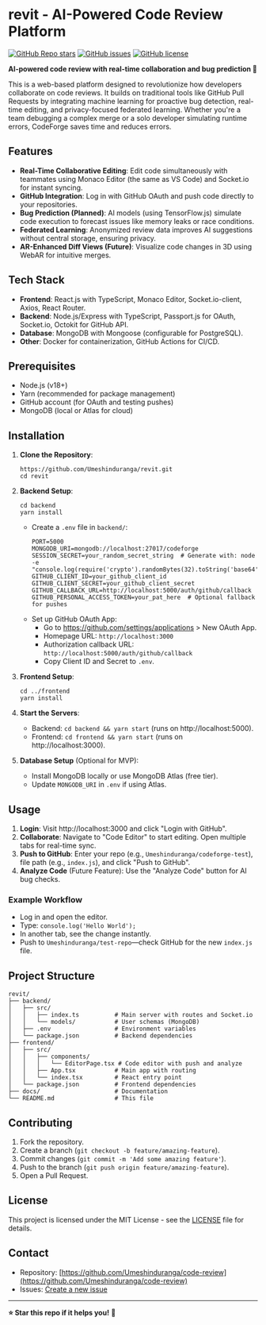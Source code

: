 # revit - AI-Powered Code Review Platform

[![GitHub Repo stars](https://img.shields.io/github/stars/Umeshinduranga/code-review?style=social)](https://github.com/Umeshinduranga/code-review)
[![GitHub issues](https://img.shields.io/github/issues/Umeshinduranga/code-review)](https://github.com/Umeshinduranga/code-review/issues)
[![GitHub license](https://img.shields.io/github/license/Umeshinduranga/code-review)](https://github.com/Umeshinduranga/code-review/blob/main/LICENSE)

**AI-powered code review with real-time collaboration and bug prediction 📌**

This is a web-based platform designed to revolutionize how developers collaborate on code reviews. It builds on traditional tools like GitHub Pull Requests by integrating machine learning for proactive bug detection, real-time editing, and privacy-focused federated learning. Whether you're a team debugging a complex merge or a solo developer simulating runtime errors, CodeForge saves time and reduces errors.

## Features
- **Real-Time Collaborative Editing**: Edit code simultaneously with teammates using Monaco Editor (the same as VS Code) and Socket.io for instant syncing.
- **GitHub Integration**: Log in with GitHub OAuth and push code directly to your repositories.
- **Bug Prediction (Planned)**: AI models (using TensorFlow.js) simulate code execution to forecast issues like memory leaks or race conditions.
- **Federated Learning**: Anonymized review data improves AI suggestions without central storage, ensuring privacy.
- **AR-Enhanced Diff Views (Future)**: Visualize code changes in 3D using WebAR for intuitive merges.

## Tech Stack
- **Frontend**: React.js with TypeScript, Monaco Editor, Socket.io-client, Axios, React Router.
- **Backend**: Node.js/Express with TypeScript, Passport.js for OAuth, Socket.io, Octokit for GitHub API.
- **Database**: MongoDB with Mongoose (configurable for PostgreSQL).
- **Other**: Docker for containerization, GitHub Actions for CI/CD.

## Prerequisites
- Node.js (v18+)
- Yarn (recommended for package management)
- GitHub account (for OAuth and testing pushes)
- MongoDB (local or Atlas for cloud)

## Installation
1. **Clone the Repository**:
   ```
   https://github.com/Umeshinduranga/revit.git
   cd revit
   ```

2. **Backend Setup**:
   ```
   cd backend
   yarn install
   ```
   - Create a `.env` file in `backend/`:
     ```
     PORT=5000
     MONGODB_URI=mongodb://localhost:27017/codeforge
     SESSION_SECRET=your_random_secret_string  # Generate with: node -e "console.log(require('crypto').randomBytes(32).toString('base64'))"
     GITHUB_CLIENT_ID=your_github_client_id
     GITHUB_CLIENT_SECRET=your_github_client_secret
     GITHUB_CALLBACK_URL=http://localhost:5000/auth/github/callback
     GITHUB_PERSONAL_ACCESS_TOKEN=your_pat_here  # Optional fallback for pushes
     ```
   - Set up GitHub OAuth App:
     - Go to https://github.com/settings/applications > New OAuth App.
     - Homepage URL: `http://localhost:3000`
     - Authorization callback URL: `http://localhost:5000/auth/github/callback`
     - Copy Client ID and Secret to `.env`.

3. **Frontend Setup**:
   ```
   cd ../frontend
   yarn install
   ```

4. **Start the Servers**:
   - Backend: `cd backend && yarn start` (runs on http://localhost:5000).
   - Frontend: `cd frontend && yarn start` (runs on http://localhost:3000).

5. **Database Setup** (Optional for MVP):
   - Install MongoDB locally or use MongoDB Atlas (free tier).
   - Update `MONGODB_URI` in `.env` if using Atlas.

## Usage
1. **Login**: Visit http://localhost:3000 and click "Login with GitHub".
2. **Collaborate**: Navigate to "Code Editor" to start editing. Open multiple tabs for real-time sync.
3. **Push to GitHub**: Enter your repo (e.g., `Umeshinduranga/codeforge-test`), file path (e.g., `index.js`), and click "Push to GitHub".
4. **Analyze Code** (Future Feature): Use the "Analyze Code" button for AI bug checks.

### Example Workflow
- Log in and open the editor.
- Type: `console.log('Hello World');`
- In another tab, see the change instantly.
- Push to `Umeshinduranga/test-repo`—check GitHub for the new `index.js` file.

## Project Structure
```
revit/
├── backend/
│   ├── src/
│   │   ├── index.ts          # Main server with routes and Socket.io
│   │   └── models/           # User schemas (MongoDB)
│   ├── .env                  # Environment variables
│   └── package.json          # Backend dependencies
├── frontend/
│   ├── src/
│   │   ├── components/
│   │   │   └── EditorPage.tsx # Code editor with push and analyze
│   │   ├── App.tsx           # Main app with routing
│   │   └── index.tsx         # React entry point
│   └── package.json          # Frontend dependencies
├── docs/                     # Documentation
└── README.md                 # This file
```

## Contributing
1. Fork the repository.
2. Create a branch (`git checkout -b feature/amazing-feature`).
3. Commit changes (`git commit -m 'Add some amazing feature'`).
4. Push to the branch (`git push origin feature/amazing-feature`).
5. Open a Pull Request.

## License
This project is licensed under the MIT License - see the [LICENSE](LICENSE) file for details.

## Contact
- Repository: [https://github.com/Umeshinduranga/code-review](https://github.com/Umeshinduranga/code-review)
- Issues: [Create a new issue](https://github.com/Umeshinduranga/code-review/issues/new)

---

**⭐ Star this repo if it helps you!** 🚀
